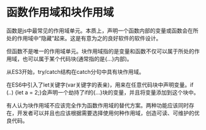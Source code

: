 # 函数作用域和块作用域

函数是js中最常见的作用域单元。本质上，声明一个函数内部的变量或函数会在所处的作用域中“隐藏”起来。这是有意为之的良好软件的软件设计。

但函数不是唯一的作用域单元。块作用域指的是变量和函数不仅可以属于所处的作用域，也可以属于某个代码块(通常指的是{...}内部)。

从ES3开始，try/catch结构在catch分句中具有块作用域。

在ES6中引入了let关键字(var关键字的表亲)，用来在任意代码块中声明变量。if (..) {let a = 2;}会声明一个劫持了if的{...}块的变量，并且将变量添加到这个块中。

有人认为块作用域不应该完全作为函数作用域的替代方案。两种功能应该同时存在，开发者可以并且也应该根据需要选择使用何种作用域，创造可读、可维护的优良代码。